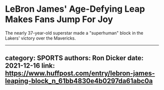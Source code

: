 # LeBron James' Age-Defying Leap Makes Fans Jump For Joy

The nearly 37-year-old superstar made a "superhuman" block in the Lakers' victory over the Mavericks.

---
category: SPORTS
authors: Ron Dicker
date: 2021-12-16
link: https://www.huffpost.com/entry/lebron-james-leaping-block_n_61bb4830e4b0297da61abc0a
---
